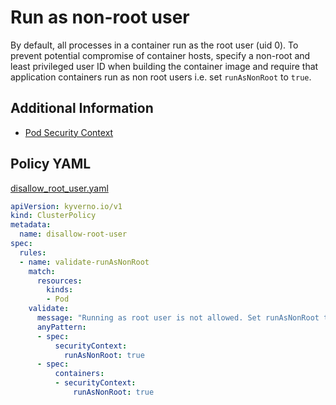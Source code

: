 # Run as non-root user

By default, all processes in a container run as the root user (uid 0). To prevent potential compromise of container hosts, specify a non-root and least privileged user ID when building the container image and require that application containers run as non root users i.e. set `runAsNonRoot` to `true`.

## Additional Information

* [Pod Security Context](https://kubernetes.io/docs/tasks/configure-pod-container/security-context/)

## Policy YAML 

[disallow_root_user.yaml](best_practices/disallow_root_user.yaml) 

````yaml
apiVersion: kyverno.io/v1
kind: ClusterPolicy
metadata:
  name: disallow-root-user
spec:
  rules:
  - name: validate-runAsNonRoot
    match:
      resources:
        kinds:
        - Pod
    validate:
      message: "Running as root user is not allowed. Set runAsNonRoot to true"
      anyPattern:
      - spec:
          securityContext:
            runAsNonRoot: true
      - spec:
          containers:
          - securityContext:
              runAsNonRoot: true
````
